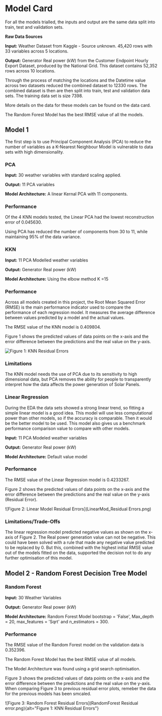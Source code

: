 # Model Card

For all the models trialled, the inputs and output are the same data split into train, test and validation sets.

**Raw Data Sources**

**Input:** Weather Dataset from Kaggle - Source unknown. 45,420 rows with 33 variables across 5 locations.

**Output:** Generator Real power (kW) from the Customer Endpoint Hourly Export Dataset, produced by the National Grid. This dataset contains 52,352 rows across 10 locations.

Through the process of matching the locations and the Datetime value across two datasets reduced the combined dataset to 12330 rows. The combined dataset is then are then split into train, test and validation data sets. The training data set is size 7398.

More details on the data for these models can be found on the data card.

The Random Forest Model has the best RMSE value of all the models.

## Model 1

The first step is to use Principal Component Analysis (PCA) to reduce the number of variables as a K-Nearest Neighbour Model is vulnerable to data sets with high dimensionality.

### PCA

**Input:** 30 weather variables with standard scaling applied.

**Output:** 11 PCA variables

**Model Architecture:** A linear Kernal PCA with 11 components.

### Performance

Of the 4 KNN models tested, the Linear PCA had the lowest reconstruction error of 0.045630.

Using PCA has reduced the number of components from 30 to 11, while maintaining 95% of the data variance.

### KKN

**Input:** 11 PCA Modelled weather variables

**Output:** Generator Real power (kW)

**Model Architecture:** Using the elbow method K =15

### Performance

Across all models created in this project, the Root Mean Squared Error (RMSE) is the main performance indicator used to compare the performance of each regression model. It measures the average difference between values predicted by a model and the actual values.

The RMSE value of the KNN model is 0.409804.

Figure 1 shows the predicted values of data points on the x-axis and the error difference between the predictions and the real value on the y-axis.

![Figure 1: KNN Residual Errors](KNN_residual_errors.png)

### Limitations

The KNN model needs the use of PCA due to its sensitivity to high dimensional data, but PCA removes the ability for people to transparently interpret how the data affects the power generation of Solar Panels.

### Linear Regression

During the EDA the data sets showed a strong linear trend, so fitting a simple linear model is a good idea. This model will use less computational power than other models, so if the accuracy is comparable. Then it would be the better model to be used. This model also gives us a benchmark performance comparison value to compare with other models.

**Input:** 11 PCA Modeled weather variables

**Output:** Generator Real power (kW)

**Model Architecture:** Default value model

### Performance

The RMSE value of the Linear Regression model is 0.4233267.

Figure 2 shows the predicted values of data points on the x-axis and the error difference between the predictions and the real value on the y-axis (Residual Error).

![Figure 2: Linear Model Residual Errors](LinearMod_Residual Errors.png)

### Limitations/Trade-Offs

The linear regression model predicted negative values as shown on the x-axis of Figure 2. The Real power generation value can not be negative. This could have been solved with a rule that made any negative value predicted to be replaced by 0. But this, combined with the highest initial RMSE value out of the models fitted on the data, supported the decision not to do any further optimisation of this model.

## Model 2 - Random Forest Decision Tree Model

### Random Forest 

**Input:** 30 Weather Variables

**Output:** Generator Real power (kW)

**Model Architecture:** Random Forest Model bootstrap = 'False', Max_depth = 20, max_features = 'Sqrt' and n_estimators = 300.

### Performance

The RMSE value of the Random Forest model on the validation data is 0.352396.

The Random Forest Model has the best RMSE value of all models.

The Model Architecture was found using a grid search optimisation.

Figure 3 shows the predicted values of data points on the x-axis and the error difference between the predictions and the real value on the y-axis. When comparing Figure 3 to previous residual error plots, remeber the data for the previous models has been smcaled.

![Figure 3: Random Forest Residual Errors](RandomForest Residual error.png){alt="Figure 1: KNN Residual Errors"}
